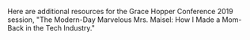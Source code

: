 Here are additional resources for the Grace Hopper Conference 2019 session, "The Modern-Day Marvelous Mrs. Maisel: How I Made a Mom-Back in the Tech Industry."
